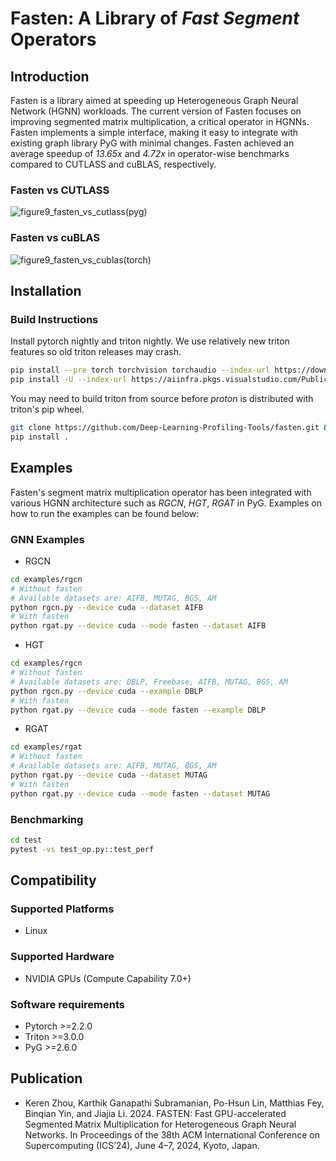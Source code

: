 # Fasten: A Library of *Fast Segment* Operators

## Introduction

Fasten is a library aimed at speeding up Heterogeneous Graph Neural Network (HGNN) workloads.
The current version of Fasten focuses on improving segmented matrix multiplication, a critical operator in HGNNs.
Fasten implements a simple interface, making it easy to integrate with existing graph library PyG with minimal changes.
Fasten achieved an average speedup of *13.65x* and *4.72x* in operator-wise benchmarks compared to CUTLASS and cuBLAS, respectively.

### Fasten vs CUTLASS

![figure9_fasten_vs_cutlass(pyg)](https://github.com/Deep-Learning-Profiling-Tools/fasten/assets/2306281/d88fab7c-a331-4978-9157-08e448afcce5)

### Fasten vs cuBLAS

![figure9_fasten_vs_cublas(torch)](https://github.com/Deep-Learning-Profiling-Tools/fasten/assets/2306281/4f8fbe5f-f8d4-45b2-9f92-ac3f7cb97c28)

## Installation

### Build Instructions

Install pytorch nightly and triton nightly. We use relatively new triton features so old triton releases may crash.

```bash
pip install --pre torch torchvision torchaudio --index-url https://download.pytorch.org/whl/nightly/cu121
pip install -U --index-url https://aiinfra.pkgs.visualstudio.com/PublicPackages/_packaging/Triton-Nightly/pypi/simple/ triton-nightly
```

You may need to build triton from source before *proton* is distributed with triton's pip wheel.

```bash
git clone https://github.com/Deep-Learning-Profiling-Tools/fasten.git && cd fasten
pip install .
```

## Examples

Fasten's segment matrix multiplication operator has been integrated with various HGNN architecture such as *RGCN*, *HGT*, *RGAT* in PyG.
Examples on how to run the examples can be found below:

### GNN Examples

- RGCN

```bash
cd examples/rgcn
# Without fasten
# Available datasets are: AIFB, MUTAG, BGS, AM
python rgcn.py --device cuda --dataset AIFB
# With fasten
python rgat.py --device cuda --mode fasten --dataset AIFB
```

- HGT

```bash
cd examples/rgcn
# Without fasten
# Available datasets are: DBLP, Freebase, AIFB, MUTAG, BGS, AM
python rgcn.py --device cuda --example DBLP
# With fasten
python rgat.py --device cuda --mode fasten --example DBLP
```

- RGAT

```bash
cd examples/rgat
# Without fasten
# Available datasets are: AIFB, MUTAG, BGS, AM
python rgat.py --device cuda --dataset MUTAG
# With fasten
python rgat.py --device cuda --mode fasten --dataset MUTAG
```

### Benchmarking

```bash
cd test
pytest -vs test_op.py::test_perf
```

## Compatibility

### Supported Platforms

- Linux

### Supported Hardware

- NVIDIA GPUs (Compute Capability 7.0+)

### Software requirements

- Pytorch >=2.2.0
- Triton >=3.0.0
- PyG >=2.6.0

## Publication

- Keren Zhou, Karthik Ganapathi Subramanian, Po-Hsun Lin, Matthias Fey, Binqian Yin, and Jiajia Li. 2024.
FASTEN: Fast GPU-accelerated Segmented Matrix Multiplication for Heterogeneous Graph Neural Networks.
In Proceedings of the 38th ACM International Conference on Supercomputing (ICS’24), June 4–7, 2024, Kyoto, Japan.
